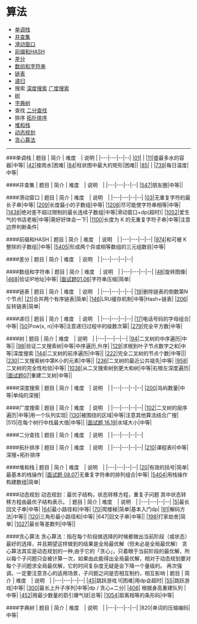 # 算法

- [单调栈](#id_monoStack)
- [并查集](#id_join)
- [滑动窗口](#id_smoothWind)
- [前缀和HASH](#id_preHash)
- [差分](#id_diff)
- [数组和字符串](#id_string)
- [链表](#id_linklist)
- [递归](#id_recursive)
- 搜索
  [深度搜索](#id_dfs)
  [广度搜索](#id_bfs)
- [树](#id_tree)
- [字典树](#id_dict)
- 查找
  [二分查找](#id_binarySearch)
- 排序
  [拓扑排序](#id_topologyRange)
- [堆和栈](#id_stack)
- [动态规划](#id_dp)
- [贪心算法](#id_greedy)

---

###<span id="id_monoStack">单调栈</span>
| 题目 | 简介 | 难度　| 说明 |
|---|---|--|--|
|[01](exercise/01.md)| |
|[11](exercise/11.md)|盛最多水的容器|中等|
|[42](exercise/42.md)|接雨水|困难|
|[84](exercise/84.md)|柱状图中最大的矩形|困难||
|[85](exercise/85.md)| |
|[739](exercise/739.md)|每日温度|中等|

####<span id="id_join">并查集</span>
| 题目 | 简介 | 难度　| 说明　|
|---|---|--|--|
|[547](exercise/547.md)|朋友圈|中等||

####<span id="id_smoothWind">滑动窗口</span>
| 题目 | 简介 | 难度　| 说明　|
|---|---|--|--|
|[03](exercise/03.md)|无重复字符的最长子串|中等|
|[209](exercise/209.md)|长度最小的子数组|中等|
|[1208](exercise/1208.md)|尽可能使字符串相等|中等|
|[1438](exercise/1438.md)|绝对差不超过限制的最长连续子数组|中等|滑动窗口+dp(超时)|
|[1052](exercise/1052.md)|爱生气的书店老板|中等|需好好体会一下|
|[1100](exercise/1100.md)|长度为 K 的无重复字符子串|中等|注意边界判断条件|

####<span id="id_preHash">前缀和HASH</span>
| 题目 | 简介 | 难度　| 说明　|
|---|---|--|--|
|[974](exercise/974.md)|和可被 K 整除的子数组||中等|
|[5405](exercise/5405.md)|形成两个异或相等数组的三元组数目|中等|

####<span id="id_diff">差分</span>
| 题目 | 简介 | 难度　| 说明　|
|---|---|--|--|

####<span id="id_string">数组和字符串</span>
| 题目 | 简介 | 难度　| 说明　|
|---|---|--|--|
|[48](exercise/48.md)|旋转图像|
|[468](exercise/468.md)|验证IP地址|中等|
|[面试题01.06](exercise/interview_01_06.md)|字符串压缩|简单|

####<span id="id_linklist">链表</span>
| 题目 | 简介 | 难度　| 说明　|
|---|---|--|--|
|[19](exercise/19.md)|删除链表的倒数第N个节点|
|[21](exercise/21.md)|合并两个有序链表|简单|
|[146](exercise/146.md)|LRU缓存机制|中等|Hash+链表|
|[206](exercise/206.md)|反转链表|简单|

####<span id="id_recursive">递归</span>
| 题目 | 简介 | 难度　| 说明　|
|---|---|--|--|
|[17](exercise/17.md)|电话号码的字母组合|中等|
|[50](exercise/50.md)|Pow(x, n)|中等|注意递归过程中的级数次幂|
|[279](exercise/279.md)|完全平方数|中等|

####<span id="id_tree">树</span>
| 题目 | 简介 | 难度　| 说明　|
|---|---|--|--|
|[94](exercise/94.md)|二叉树的中序遍历|中等||
|[98](exercise/98.md)|验证二叉搜索树|中等|中序遍历,升序|
|[129](exercise/129.md)|求根到叶子节点数字之和|中等|深度搜索
|[144](exercise/144.md)|二叉树的前序遍历|中等||
|[222](exercise/222.md)|完全二叉树的节点个数|中等|||
|[230](exercise/230.md)|二叉搜索树中第K小的元素|中等||
|[236](exercise/236.md)|二叉树的最近公共祖先|中等|
|[958](exercise/958.md)|二叉树的完全性检验|中等|
|[1038](exercise/1038.md)|从二叉搜索树到更大和树|中等|右根左深度遍历|
|[面试题07](exercise/interview_07.md)|重建二叉树|中等||

####<span id="id_dfs">深度搜索</span>
| 题目 | 简介 | 难度　| 说明　|
|---|---|--|--|
|[200](exercise/200.md)|岛屿数量|中等|单纯的深搜|

####<span id="id_bfs">广度搜索</span>
| 题目 | 简介 | 难度　| 说明　|
|---|---|--|--|
|[102](exercise/102.md)|二叉树的层序遍历|中等|用一个队列实现|
|[130](exercise/130.md)|被围绕的区域|中等|注意其他算法结合广搜|
|515|在每个树行中找最大值|中等||
|[面试题 16.19](exercise/review_16_19.md)|水域大小|中等|

####<span id="id_binarySearch">二分查找</span>
| 题目 | 简介 | 难度　| 说明　|
|---|---|--|--|

####<span id="id_topologyRange">拓扑排序</span>
| 题目 | 简介 | 难度　| 说明　|
|---|---|--|--|
|[210](exercise/210.md)|课程表II|中等|深搜+拓扑排序

####<span id="id_stack">堆和栈</span>
| 题目 | 简介 | 难度　| 说明　|
|---|---|--|--|
|[20](exercise/20.md)|有效的括号|简单|最基本的栈操作|
|[面试题 08.07](exercise/interview_08_07.md)|无重复字符串的排列组合|中等|
|[5404](exercise/5404.md)|用栈操作构建数组|简单|

####<span id="id_dp">动态规划</span>
动态规划：最优子结构，状态转移方程，重复子问题
其中状态转移方程由最优子结构表示。
| 题目 | 简介 | 难度　| 说明　|
|---|---|--|--|
|[5](exercise/5.md)|最长回文子串|中等|
|[64](exercise/64.md)|最小路径和|中等|
|[70](exercise/70.md)|爬楼梯|简单|基本入门dp|
|[91](exercise/91.md)|解码方法|中等||
|[120](exercise/120.md)|三角形最小路径和|中等|
|647|回文子串|中等||
|[198](exercise/198.md)|打家劫舍|简单|
|[1027](exercise/1027.md)|最长等差数列|中等||

####<span id="id_greedy">贪心算法</span>
贪心算法：指在每个阶段做选择的时候都做出当前阶段（或状态）最好的选择，并且期望这样做到的结果是全局最优解（但未必是全局最优解）
贪心算法其实是动态规划的一种,由于它的「贪心」，只着眼于当前阶段的最优解，所以每个子问题只会被计算一次，如果由此能得出全局最优解，相对于动态规划要对每个子问题求全局最优解，它的时间复杂度无疑是会下降一个量级的。
再次强调，一定要注意贪心的适用场景，子问题之间是否相互制约，相互影响
| 题目 | 简介 | 难度　| 说明　|
|---|---|--|--|
|[45](exercise/45.md)|跳跃游戏 II|困难|用dp会超时|
|[55](exercise/55.md)|跳跃游戏|中等|
|[300](exercise/300.md)|最长上升子序列|中等|dp / 贪心+二分|
|[406](exercise/406.md)| 根据身高重建队列 |中等|
|[452](exercise/452.md)|用最少数量的箭引爆气球|总等|
|[1054](exercise/1054.md)|距离相等的条形码|中等|

####<span id="id_dict">字典树</span>
| 题目 | 简介 | 难度　| 说明　|
|---|---|--|--|
|820|单词的压缩编码|中等|
